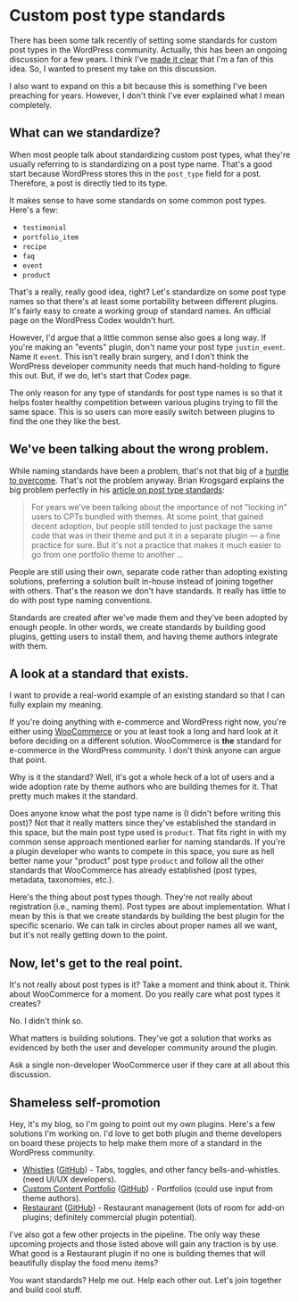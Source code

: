 # Custom post type standards

There has been some talk recently of setting some standards for custom post types in the WordPress community.  Actually, this has been an ongoing discussion for a few years.  I think I've [made it clear](http://justintadlock.com/archives/2013/09/14/why-custom-post-types-belong-in-plugins "Why custom post types belong in plugins") that I'm a fan of this idea.  So, I wanted to present my take on this discussion.

I also want to expand on this a bit because this is something I've been preaching for years.  However, I don't think I've ever explained what I mean completely.

## What can we standardize?

When most people talk about standardizing custom post types, what they're usually referring to is standardizing on a post type name.  That's a good start because WordPress stores this in the `post_type` field for a post.  Therefore, a post is directly tied to its type. 

It makes sense to have some standards on some common post types.  Here's a few:

* `testimonial`
* `portfolio_item`
* `recipe`
* `faq`
* `event`
* `product`

That's a really, really good idea, right?  Let's standardize on some post type names so that there's at least some portability between different plugins.  It's fairly easy to create a working group of standard names.  An official page on the WordPress Codex wouldn't hurt.

However, I'd argue that a little common sense also goes a long way.  If you're making an "events" plugin, don't name your post type `justin_event`.  Name it `event`.  This isn't really brain surgery, and I don't think the WordPress developer community needs that much hand-holding to figure this out.  But, if we do, let's start that Codex page.

The only reason for any type of standards for post type names is so that it helps foster healthy competition between various plugins trying to fill the same space.  This is so users can more easily switch between plugins to find the one they like the best.

## We've been talking about the wrong problem.

While naming standards have been a problem, that's not that big of a [hurdle to overcome](https://wordpress.org/plugins/post-type-switcher "Custom Post Type Switcher").  That's not the problem anyway.  Brian Krogsgard explains the big problem perfectly in his [article on post type standards](http://www.poststat.us/wordpress-com-jetpack-lead-way-toward-standardizing-custom-post-types):

> For years we've been talking about the importance of not "locking in" users to CPTs bundled with themes. At some point, that gained decent adoption, but people still tended to just package the same code that was in their theme and put it in a separate plugin &mdash; a fine practice for sure. But it's not a practice that makes it much easier to go from one portfolio theme to another &hellip;

People are still using their own, separate code rather than adopting existing solutions, preferring a solution built in-house instead of joining together with others.  That's the reason we don't have standards.  It really has little to do with post type naming conventions.

Standards are created after we've made them and they've been adopted by enough people.  In other words, we create standards by building good plugins, getting users to install them, and having theme authors integrate with them.

## A look at a standard that exists.

I want to provide a real-world example of an existing standard so that I can fully explain my meaning.  

If you're doing anything with e-commerce and WordPress right now, you're either using [WooCommerce](http://wordpress.org/plugins/woocommerce/) or you at least took a long and hard look at it before deciding on a different solution.  WooCommerce is **the** standard for e-commerce in the WordPress community.  I don't think anyone can argue that point.

Why is it the standard?  Well, it's got a whole heck of a lot of users and a wide adoption rate by theme authors who are building themes for it.  That pretty much makes it the standard.

Does anyone know what the post type name is (I didn't before writing this post)?  Not that it really matters since they've established the standard in this space, but the main post type used is `product`.  That fits right in with my common sense approach mentioned earlier for naming standards.  If you're a plugin developer who wants to compete in this space, you sure as hell better name your "product" post type `product` and follow all the other standards that WooCommerce has already established (post types, metadata, taxonomies, etc.).

Here's the thing about post types though.  They're not really about registration (i.e., naming them).  Post types are about implementation.  What I mean by this is that we create standards by building the best plugin for the specific scenario.  We can talk in circles about proper names all we want, but it's not really getting down to the point.

## Now, let's get to the real point.

It's not really about post types is it?  Take a moment and think about it.  Think about WooCommerce for a moment.  Do you really care what post types it creates? 

No.  I didn't think so.

What matters is building solutions.  They've got a solution that works as evidenced by both the user and developer community around the plugin.

Ask a single non-developer WooCommerce user if they care at all about this discussion.

## Shameless self-promotion

Hey, it's my blog, so I'm going to point out my own plugins.  Here's a few solutions I'm working on.  I'd love to get both plugin and theme developers on board these projects to help make them more of a standard in the WordPress community.

* [Whistles](http://wordpress.org/plugins/whistles) ([GitHub](https://github.com/justintadlock/whistles)) - Tabs, toggles, and other fancy bells-and-whistles. (need UI/UX developers).
* [Custom Content Portfolio](http://wordpress.org/plugins/custom-content-portfolio) ([GitHub](https://github.com/justintadlock/custom-content-portfolio)) - Portfolios (could use input from theme authors).
* [Restaurant](http://wordpress.org/plugins/restaurant) ([GitHub](https://github.com/justintadlock/restaurant)) - Restaurant management (lots of room for add-on plugins; definitely commercial plugin potential).

I've also got a few other projects in the pipeline.  The only way these upcoming projects and those listed above will gain any traction is by use.  What good is a Restaurant plugin if no one is building themes that will beautifully display the food menu items?

You want standards?  Help me out.  Help each other out.  Let's join together and build cool stuff.